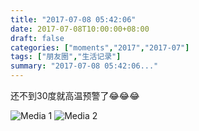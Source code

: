 ```yaml
---
title: "2017-07-08 05:42:06"
date: 2017-07-08T10:00:00+08:00
draft: false
categories: ["moments","2017","2017-07"]
tags: ["朋友圈","生活记录"]
summary: "2017-07-08 05:42:06..."
---
```


还不到30度就高温预警了😂😂😂

![Media 1](/Moments/photos/2017-07-08/201707080542060.jpg)
![Media 2](/Moments/photos/2017-07-08/201707080542061.jpg)

